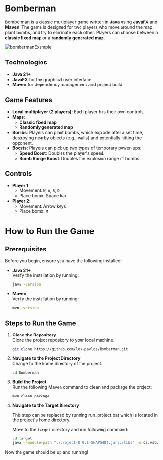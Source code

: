 # Bomberman  

Bomberman is a classic multiplayer game written in **Java** using **JavaFX** and **Maven**. The game is designed for two players who move around the map, plant bombs, and try to eliminate each other. Players can choose between a **classic fixed map** or a **randomly generated map**.  

![bombermanExample](https://github.com/user-attachments/assets/1d2d952d-8818-46ba-9847-5712123b4366)

## Technologies  

- **Java 21+**  
- **JavaFX** for the graphical user interface  
- **Maven** for dependency management and project build  


## Game Features

- **Local multiplayer (2 players)**: Each player has their own controls.  
- **Maps**:  
  - **Classic fixed map**  
  - **Randomly generated map**  
- **Bombs**: Players can plant bombs, which explode after a set time, destroying nearby objects (e.g., walls) and potentially hitting the opponent.  
- **Boosts**: Players can pick up two types of temporary power-ups:  
  - **Speed Boost**: Doubles the player's speed.
  - **Bomb Range Boost**: Doubles the explosion range of bombs.



## Controls  

- **Player 1**:  
  - Movement: `W`, `A`, `S`, `D`  
  - Place bomb: Space bar  
- **Player 2**:  
  - Movement: Arrow keys  
  - Place bomb: `M`  


# How to Run the Game

## Prerequisites

Before you begin, ensure you have the following installed:

- **Java 21+**  
  Verify the installation by running:  
  ```bash
  java -version
  ```

- **Maven**  
  Verify the installation by running:  
  ```bash
  mvn -version
  ```

## Steps to Run the Game

1. **Clone the Repository**  
   Clone the project repository to your local machine.
   ```bash
   git clone https://github.com/los-pavlos/Bomberman.git
   ```
   

3. **Navigate to the Project Directory**  
   Change to the home directory of the project.
   ```bash
   cd Bomberman
   ```

5. **Build the Project**  
   Run the following Maven command to clean and package the project:
   ```bash
   mvn clean package
   ```




6. **Navigate to the Target Directory**

   This step can be replaced by running run_project.bat which is located in the project's home directory.

   Move to the `target` directory and run following command:
   ```bash
   cd target
   java --module-path ".\project-0.0.1-SNAPSHOT.jar;.\libs" -m cz.vsb.project/cz.vsb.App
   ```


Now the game should be up and running!


